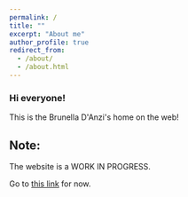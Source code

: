 ```yaml
---
permalink: /
title: ""
excerpt: "About me"
author_profile: true
redirect_from: 
  - /about/
  - /about.html
---
```

###          Hi everyone!
This is the Brunella D'Anzi's home on the web!

## Note: 
The website is a WORK IN PROGRESS. 

Go to [this link](https://bruni124.webnode.it) for now. 




